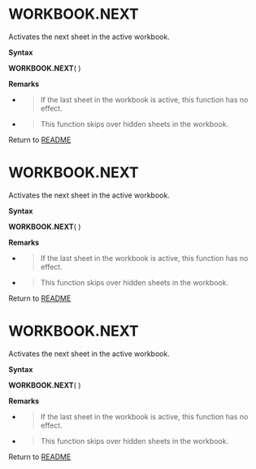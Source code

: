 # WORKBOOK.NEXT

Activates the next sheet in the active workbook.

**Syntax**

**WORKBOOK.NEXT**( )

**Remarks**

  - > If the last sheet in the workbook is active, this function has no
    > effect.

  - > This function skips over hidden sheets in the workbook.



Return to [README](README.md#W)

# WORKBOOK.NEXT

Activates the next sheet in the active workbook.

**Syntax**

**WORKBOOK.NEXT**( )

**Remarks**

  - > If the last sheet in the workbook is active, this function has no
    > effect.

  - > This function skips over hidden sheets in the workbook.



Return to [README](README.md#W)

# WORKBOOK.NEXT

Activates the next sheet in the active workbook.

**Syntax**

**WORKBOOK.NEXT**( )

**Remarks**

  - > If the last sheet in the workbook is active, this function has no
    > effect.

  - > This function skips over hidden sheets in the workbook.



Return to [README](README.md#W)

